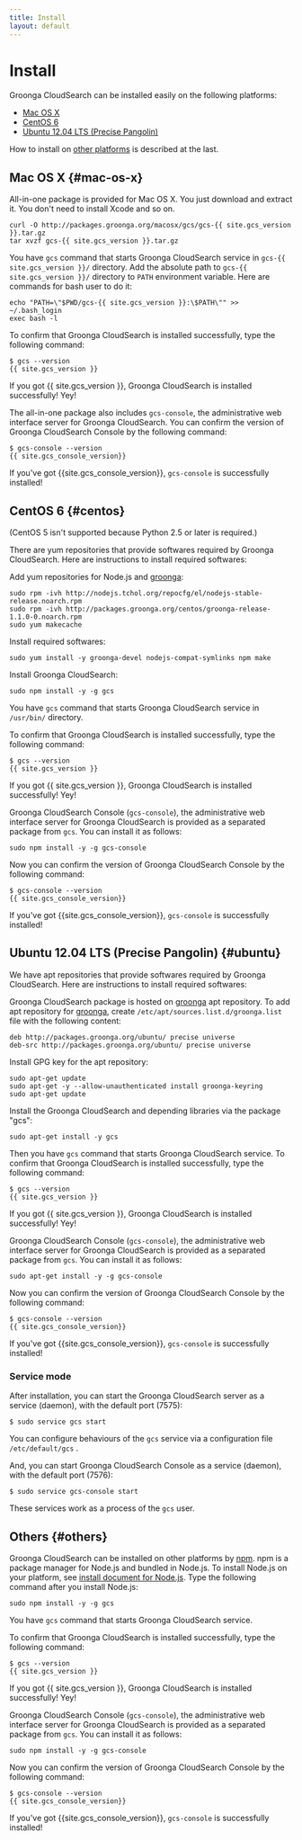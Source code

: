 ```yaml
---
title: Install
layout: default
---
```


# Install

Groonga CloudSearch can be installed easily on the following platforms:

* [Mac OS X](#mac-os-x)
* [CentOS 6](#centos)
* [Ubuntu 12.04 LTS (Precise Pangolin)](#ubuntu)

How to install on [other platforms](#others) is described at the last.

## Mac OS X {#mac-os-x}

All-in-one package is provided for Mac OS X. You just download and
extract it. You don't need to install Xcode and so on.

    curl -O http://packages.groonga.org/macosx/gcs/gcs-{{ site.gcs_version }}.tar.gz
    tar xvzf gcs-{{ site.gcs_version }}.tar.gz

You have `gcs` command that starts Groonga CloudSearch service in
`gcs-{{ site.gcs_version }}/` directory. Add the absolute path to `gcs-{{ site.gcs_version }}/`
directory to `PATH` environment variable. Here are commands for bash
user to do it:

    echo "PATH=\"$PWD/gcs-{{ site.gcs_version }}:\$PATH\"" >> ~/.bash_login
    exec bash -l

To confirm that Groonga CloudSearch is installed successfully, type
the following command:

    $ gcs --version
    {{ site.gcs_version }}

If you got {{ site.gcs_version }}, Groonga CloudSearch is installed successfully! Yey!

The all-in-one package also includes `gcs-console`, the administrative web interface server for Groonga CloudSearch. You can confirm the version of Groonga CloudSearch Console by the following command:

    $ gcs-console --version
    {{ site.gcs_console_version}}

If you've got {{site.gcs_console_version}}, `gcs-console` is successfully installed!

## CentOS 6 {#centos}

(CentOS 5 isn't supported because Python 2.5 or later is required.)

There are yum repositories that provide softwares required by Groonga
CloudSearch. Here are instructions to install required softwares:

Add yum repositories for Node.js and [groonga](../faq/#search-engine):

    sudo rpm -ivh http://nodejs.tchol.org/repocfg/el/nodejs-stable-release.noarch.rpm
    sudo rpm -ivh http://packages.groonga.org/centos/groonga-release-1.1.0-0.noarch.rpm
    sudo yum makecache

Install required softwares:

    sudo yum install -y groonga-devel nodejs-compat-symlinks npm make

Install Groonga CloudSearch:

    sudo npm install -y -g gcs

You have `gcs` command that starts Groonga CloudSearch service in
`/usr/bin/` directory.

To confirm that Groonga CloudSearch is installed successfully, type
the following command:

    $ gcs --version
    {{ site.gcs_version }}

If you got {{ site.gcs_version }}, Groonga CloudSearch is installed successfully! Yey!

Groonga CloudSearch Console (`gcs-console`), the administrative web interface server for Groonga CloudSearch is provided as a separated package from `gcs`. You can install it as follows:

    sudo npm install -y -g gcs-console

Now you can confirm the version of Groonga CloudSearch Console by the following command:

    $ gcs-console --version
    {{ site.gcs_console_version}}

If you've got {{site.gcs_console_version}}, `gcs-console` is successfully installed!

## Ubuntu 12.04 LTS (Precise Pangolin) {#ubuntu}

We have apt repositories that provide softwares required by Groonga
CloudSearch. Here are instructions to install required softwares:

Groonga CloudSearch package is hosted on [groonga](../faq/#search-engine)
apt repository.
To add apt repository for [groonga](../faq/#search-engine), create
`/etc/apt/sources.list.d/groonga.list` file with the following
content:

    deb http://packages.groonga.org/ubuntu/ precise universe
    deb-src http://packages.groonga.org/ubuntu/ precise universe

Install GPG key for the apt repository:

    sudo apt-get update
    sudo apt-get -y --allow-unauthenticated install groonga-keyring
    sudo apt-get update

Install the Groonga CloudSearch and depending libraries via the package "gcs":

    sudo apt-get install -y gcs

Then you have `gcs` command that starts Groonga CloudSearch service.
To confirm that Groonga CloudSearch is installed successfully, type
the following command:

    $ gcs --version
    {{ site.gcs_version }}

If you got {{ site.gcs_version }}, Groonga CloudSearch is installed successfully! Yey!

Groonga CloudSearch Console (`gcs-console`), the administrative web interface server for Groonga CloudSearch is provided as a separated package from `gcs`. You can install it as follows:

    sudo apt-get install -y -g gcs-console

Now you can confirm the version of Groonga CloudSearch Console by the following command:

    $ gcs-console --version
    {{ site.gcs_console_version}}

If you've got {{site.gcs_console_version}}, `gcs-console` is successfully installed!

### Service mode

After installation, you can start the Groonga CloudSearch server as a service
(daemon), with the default port (7575):

    $ sudo service gcs start

You can configure behaviours of the `gcs` service via a configuration file
`/etc/default/gcs` .

And, you can start Groonga CloudSearch Console as a service (daemon), with the
default port (7576):

    $ sudo service gcs-console start

These services work as a process of the `gcs` user.

## Others {#others}

Groonga CloudSearch can be installed on other platforms by
[npm](http://npmjs.org/). npm is a package manager for Node.js and
bundled in Node.js. To install Node.js on your platform, see [install
document for Node.js](http://nodejs.org/#download). Type the following
command after you install Node.js:

    sudo npm install -y -g gcs

You have `gcs` command that starts Groonga CloudSearch service.

To confirm that Groonga CloudSearch is installed successfully, type
the following command:

    $ gcs --version
    {{ site.gcs_version }}

If you got {{ site.gcs_version }}, Groonga CloudSearch is installed successfully! Yey!

Groonga CloudSearch Console (`gcs-console`), the administrative web interface server for Groonga CloudSearch is provided as a separated package from `gcs`. You can install it as follows:

    sudo npm install -y -g gcs-console

Now you can confirm the version of Groonga CloudSearch Console by the following command:

    $ gcs-console --version
    {{ site.gcs_console_version}}

If you've got {{site.gcs_console_version}}, `gcs-console` is successfully installed!
